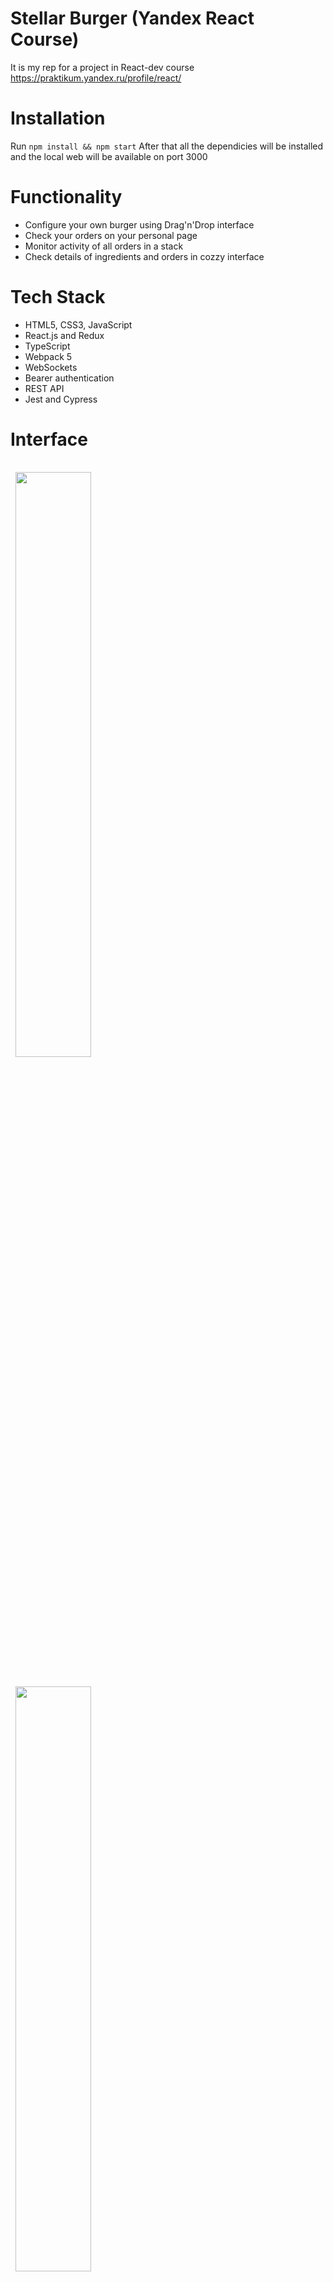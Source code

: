 # Stellar Burger (Yandex React Course)
It is my rep for a project in React-dev course
https://praktikum.yandex.ru/profile/react/

# Installation
Run `npm install && npm start`
After that all the dependicies will be installed and the local web will be available on port 3000

# Functionality
* Configure your own burger using Drag'n'Drop interface
* Check your orders on your personal page
* Monitor activity of all orders in a stack
* Check details of ingredients and orders in cozzy interface

# Tech Stack
* HTML5, CSS3, JavaScript
* React.js and Redux
* TypeScript
* Webpack 5
* WebSockets
* Bearer authentication
* REST API
* Jest and Cypress

# Interface
<div>
  <img style="margin:1rem 0.5rem"  width=49% src="https://user-images.githubusercontent.com/72499342/122996275-5db9da80-d3b3-11eb-940b-6f853541aada.png" />
  <img style="margin:1rem 0.5rem" width=49% src="https://user-images.githubusercontent.com/72499342/122996339-70341400-d3b3-11eb-9960-0d92e04c0eb0.png" />
</div>
<div>
  <img style="margin:1rem 0.5rem"  width=49% src="https://user-images.githubusercontent.com/72499342/122996385-7b873f80-d3b3-11eb-8843-9aaf1d66d833.png" />
  <img style="margin:1rem 0.5rem" width=49% src="https://user-images.githubusercontent.com/72499342/122996440-8b9f1f00-d3b3-11eb-920c-475f50b4b24a.png" />
</div>
<br>

# Plans and status
Completed 3 of 4 sprints.
I will finish it by around July 12th. 
TS and WebSockets remain
